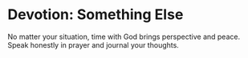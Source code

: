 # Devotion: Something Else

No matter your situation, time with God brings perspective and peace. Speak honestly in prayer and journal your thoughts.
